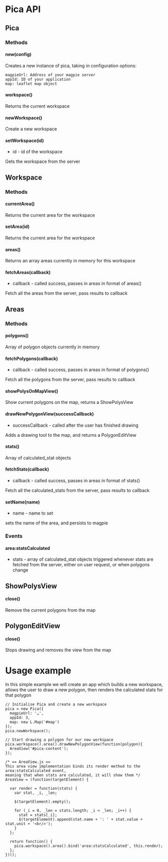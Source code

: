 # Pica API
## Pica
### Methods
#### new(config)
Creates a new instance of pica, taking in configuration options:

    magpieUrl: Address of your magpie server
    appId: ID of your application
    map: leaflet map object

#### workspace()
Returns the current workspace

#### newWorkspace()
Create a new workspace

#### setWorkspace(id)
* id - id of the workspace

Gets the workspace from the server


## Workspace
### Methods
#### currentArea()
Returns the current area for the workspace

#### setArea(id)
Returns the current area for the workspace

#### areas()
Returns an array areas currently in memory for this workspace

#### fetchAreas(callback)
* callback - called success, passes in areas in format of areas()

Fetch all the areas from the server, pass results to callback


## Areas
### Methods
#### polygons()
Array of polygon objects currently in memory

#### fetchPolygons(callback)
* callback - called success, passes in areas in format of polygons()

Fetch all the polygons from the server, pass results to callback

#### showPolysOnMapView()
Show current polygons on the map, returns a ShowPolysView

#### drawNewPolygonView(successCallback)
* successCallback - called after the user has finished drawing

Adds a drawing tool to the map, and returns a PolygonEditView

#### stats()
Array of calculated_stat objects

#### fetchStats(callback)
* callback - called success, passes in areas in format of stats()

Fetch all the calculated_stats from the server, pass results to callback

#### setName(name)
* name - name to set

sets the name of the area, and persists to magpie

### Events
#### area:statsCalculated
* stats - array of calculated_stat objects
triggered whenever stats are fetched from the server, either on user request, or when polygons change

## ShowPolysView
#### close()
Remove the current polygons from the map

## PolygonEditView
#### close()
Stops drawing and removes the view from the map


# Usage example
In this simple example we will create an app which builds a new workspace, allows the user to draw a new polygon, 
then renders the calculated stats for that polygon

```
// Initialise Pica and create a new workspace
pica = new Pica({
  magpieUrl: '…',
  appId: 3,
  map: new L.Map('#map')
});
pica.newWorkspace();

// Start drawing a polygon for our new workspace
pica.workspace().area().drawNewPolygonView(function(polygon){
  AreaView('#pica-content');
});

/* == AreaView.js == 
This area view implementation binds its render method to the area:statsCalculated event,
meaning that when stats are calculated, it will show them */
AreaView = (function(targetElement) {

  var render = function(stats) {
    var stat, _i, _len;

    $(targetElement).empty();

    for (_i = 0, _len = stats.length; _i < _len; _i++) {
      stat = stats[_i];
      $(targetElement).append(stat.name + ': ' + stat.value + stat.unit + '<br/>');
    }
  };

  return function() {
    pica.workspace().area().bind('area:statsCalculated', this.render);
  };
})();

```

